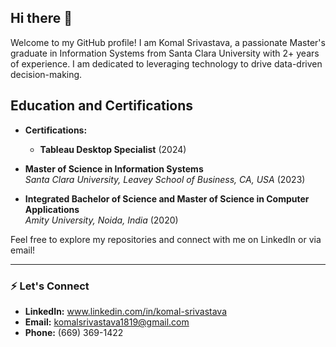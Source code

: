 ## Hi there 👋
Welcome to my GitHub profile! I am Komal Srivastava, a passionate Master's graduate in Information Systems from Santa Clara University with 2+ years of experience. I am dedicated to leveraging technology to drive data-driven decision-making.

## Education and Certifications 
- **Certifications:**  
  - **Tableau Desktop Specialist** (2024)

- **Master of Science in Information Systems**  
  *Santa Clara University, Leavey School of Business, CA, USA* (2023)
  
- **Integrated Bachelor of Science and Master of Science in Computer Applications**  
  *Amity University, Noida, India* (2020)


Feel free to explore my repositories and connect with me on LinkedIn or via email!

---

### ⚡ Let's Connect
- **LinkedIn:** www.linkedin.com/in/komal-srivastava
- **Email:** komalsrivastava1819@gmail.com
- **Phone:** (669) 369-1422


